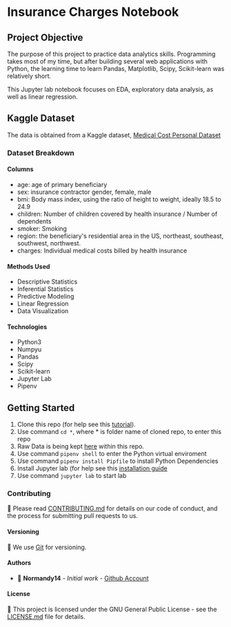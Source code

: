 # Insurance Charges Notebook

## Project Objective
The purpose of this project to practice data analytics skills. Programming takes most of my time, but after building several web applications with Python, the learning time to learn Pandas, Matplotlib, Scipy, Scikit-learn was relatively short.

This Jupyter lab notebook focuses on EDA, exploratory data analysis, as well as linear regression.

## Kaggle Dataset
The data is obtained from a Kaggle dataset, [Medical Cost Personal Dataset](https://www.kaggle.com/datasets/mirichoi0218/insurance)

### Dataset Breakdown

#### Columns
- age: age of primary beneficiary
- sex: insurance contractor gender, female, male
- bmi: Body mass index, using the ratio of height to weight, ideally 18.5 to 24.9
- children: Number of children covered by health insurance / Number of dependents
- smoker: Smoking
- region: the beneficiary's residential area in the US, northeast, southeast, southwest, northwest.
- charges: Individual medical costs billed by health insurance

#### Methods Used
- Descriptive Statistics
- Inferential Statistics
- Predictive Modeling
- Linear Regression
- Data Visualization

#### Technologies
- Python3
- Numpyu
- Pandas
- Scipy
- Scikit-learn
- Jupyter Lab
- Pipenv

## Getting Started
1. Clone this repo (for help see this [tutorial](https://help.github.com/articles/cloning-a-repository/)).
2. Use command `cd *`, where * is folder name of cloned repo, to enter this repo
3. Raw Data is being kept [here](insurance.csv) within this repo.
4. Use command `pipenv shell` to enter the Python virtual enviroment
5. Use command `pipenv install Pipfile` to install Python Dependencies
6. Install Jupyter lab (for help see this [installation guide](https://jupyterlab.readthedocs.io/en/stable/getting_started/installation.html)
7. Use command `jupyter lab` to start lab

### Contributing

:newspaper: Please read [CONTRIBUTING.md](https://gist.github.com/PurpleBooth/b24679402957c63ec426) for details on our code of conduct, and the process for submitting pull requests to us.

#### Versioning

:card_index: We use [Git](https://gist.github.com/derhuerst/1b15ff4652a867391f03) for versioning.

#### Authors

* :ocean: **Normandy14** - *Initial work* - [Github Account](https://github.com/Normandy14)

#### License

:newspaper: This project is licensed under the GNU General Public License - see the [LICENSE.md](LICENSE.md) file for details.

<!--

#### Acknowledgments

* Hat tip to anyone whose code was used
* Inspiration
* etc

-->
